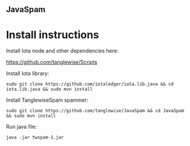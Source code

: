 ## JavaSpam

# Install instructions

Install Iota node and other dependencies here:

https://github.com/tanglewise/Scripts

Install Iota library:

`sudo git clone https://github.com/iotaledger/iota.lib.java && cd iota.lib.java && sudo mvn install`

Install TanglewiseSpam spammer:

`sudo git clone https://github.com/tanglewise/JavaSpam && cd JavaSpam && sudo mvn install`

Run java file:

`java -jar twspam-1.jar`
